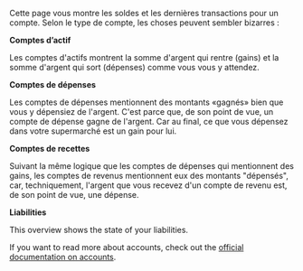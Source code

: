 Cette page vous montre les soldes et les dernières transactions pour un compte. Selon le type de compte, les choses peuvent sembler bizarres :

**Comptes d’actif**

Les comptes d'actifs montrent la somme d'argent qui rentre (gains) et la somme d'argent qui sort (dépenses) comme vous vous y attendez.

**Comptes de dépenses**

Les comptes de dépenses mentionnent des montants «gagnés» bien que vous y dépensiez de l'argent. C'est parce que, de son point de vue, un compte de dépense gagne de l'argent. Car au final, ce que vous dépensez dans votre supermarché est un gain pour lui.

**Comptes de recettes**

Suivant la même logique que les comptes de dépenses qui mentionnent des gains, les comptes de revenus mentionnent eux des montants "dépensés", car, techniquement, l'argent que vous recevez d'un compte de revenu est, de son point de vue, une dépense.

**Liabilities**

This overview shows the state of your liabilities.

If you want to read more about accounts, check out the [official documentation on accounts](https://firefly-iii.readthedocs.io/en/latest/concepts/accounts.html).